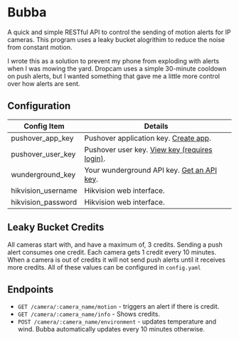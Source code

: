 # Bubba

A quick and simple RESTful API to control the sending of motion alerts for IP cameras. This program uses a leaky bucket alogrithim to reduce the noise from constant motion.

I wrote this as a solution to prevent my phone from exploding with alerts when I was mowing the yard. Dropcam uses a simple 30-minute cooldown on push alerts, but I wanted something that gave me a little more control over how alerts are sent.

## Configuration

| Config Item | Details |
|-------------|---------|
| pushover_app_key   | Pushover application key. [Create app](https://pushover.net/apps/build). |
| pushover_user_key  | Pushover user key. [View key (requires login)](https://pushover.net/). |
| wunderground_key   | Your wunderground API key. [Get an API key](http://www.wunderground.com/weather/api/d/login.html). |
| hikvision_username | Hikvision web interface. |
| hikvision_password | Hikvision web interface. |


## Leaky Bucket Credits
All cameras start with, and have a maximum of, 3 credits. Sending a push alert consumes one credit. Each camera gets 1 credit every 10 minutes. When a camera is out of credits it will not send push alerts until it receives more credits. All of these values can be configured in `config.yaml`

## Endpoints
* `GET /camera/:camera_name/motion` - triggers an alert if there is credit.
* `GET /camera/:camera_name/info` - Shows credits.
* `POST /camera/:camera_name/environment` - updates temperature and wind. Bubba automatically updates every 10 minutes otherwise.
